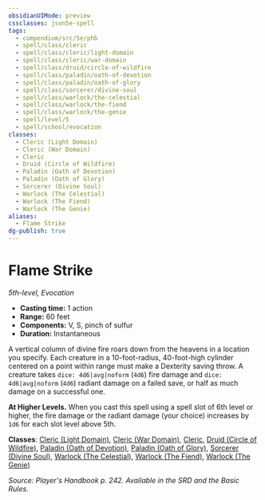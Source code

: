 ```yaml
---
obsidianUIMode: preview
cssclasses: json5e-spell
tags:
  - compendium/src/5e/phb
  - spell/class/cleric
  - spell/class/cleric/light-domain
  - spell/class/cleric/war-domain
  - spell/class/druid/circle-of-wildfire
  - spell/class/paladin/oath-of-devotion
  - spell/class/paladin/oath-of-glory
  - spell/class/sorcerer/divine-soul
  - spell/class/warlock/the-celestial
  - spell/class/warlock/the-fiend
  - spell/class/warlock/the-genie
  - spell/level/5
  - spell/school/evocation
classes:
  - Cleric (Light Domain)
  - Cleric (War Domain)
  - Cleric
  - Druid (Circle of Wildfire)
  - Paladin (Oath of Devotion)
  - Paladin (Oath of Glory)
  - Sorcerer (Divine Soul)
  - Warlock (The Celestial)
  - Warlock (The Fiend)
  - Warlock (The Genie)
aliases:
  - Flame Strike
dg-publish: true
---
```

# Flame Strike
*5th-level, Evocation*  

- **Casting time:** 1 action
- **Range:** 60 feet
- **Components:** V, S, pinch of sulfur
- **Duration:** Instantaneous

A vertical column of divine fire roars down from the heavens in a location you specify. Each creature in a 10-foot-radius, 40-foot-high cylinder centered on a point within range must make a Dexterity saving throw. A creature takes `dice: 4d6|avg|noform` (`4d6`) fire damage and `dice: 4d6|avg|noform` (`4d6`) radiant damage on a failed save, or half as much damage on a successful one.

**At Higher Levels.** When you cast this spell using a spell slot of 6th level or higher, the fire damage or the radiant damage (your choice) increases by `1d6` for each slot level above 5th.

**Classes**: [Cleric (Light Domain)](/Admin/CLI/classes/cleric-light-domain.md), [Cleric (War Domain)](/Admin/CLI/classes/cleric-war-domain.md), [Cleric](/Admin/CLI/classes/cleric.md), [Druid (Circle of Wildfire)](/Admin/CLI/classes/druid-circle-of-wildfire-tce.md), [Paladin (Oath of Devotion)](/Admin/CLI/classes/paladin-oath-of-devotion.md), [Paladin (Oath of Glory)](/Admin/CLI/classes/paladin-oath-of-glory-tce.md), [Sorcerer (Divine Soul)](/Admin/CLI/classes/sorcerer-divine-soul-xge.md), [Warlock (The Celestial)](/Admin/CLI/classes/warlock-the-celestial-xge.md), [Warlock (The Fiend)](/Admin/CLI/classes/warlock-the-fiend.md), [Warlock (The Genie)](/Admin/CLI/classes/warlock-the-genie-tce.md)

*Source: Player's Handbook p. 242. Available in the SRD and the Basic Rules.*